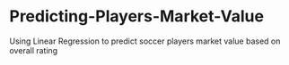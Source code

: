 # Predicting-Players-Market-Value
Using Linear Regression to predict soccer players market value based on overall rating
